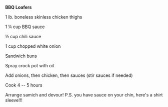 **BBQ Loafers**

1 lb. boneless skinless chicken thighs

1 ¼ cup BBQ sauce

½ cup chili sauce

1 cup chopped white onion

Sandwich buns

Spray crock pot with oil

Add onions, then chicken, then sauces (stir sauces if needed)

Cook 4 -- 5 hours

Arrange samich and devour! P.S. you have sauce on your chin, here's a
shirt sleeve!!!
